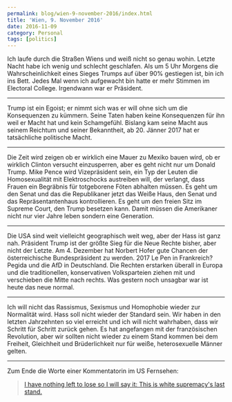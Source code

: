 ```yaml
---
permalink: blog/wien-9-november-2016/index.html
title: 'Wien, 9. November 2016'
date: 2016-11-09
category: Personal
tags: [politics]
---
```


Ich laufe durch die Straßen Wiens und weiß nicht so genau wohin. Letzte Nacht habe ich wenig und schlecht geschlafen. Als um 5 Uhr Morgens die Wahrscheinlichkeit eines Sieges Trumps auf über 90% gestiegen ist, bin ich ins Bett. Jedes Mal wenn ich aufgewacht bin hatte er mehr Stimmen im Electoral College. Irgendwann war er Präsident.

---

Trump ist ein Egoist; er nimmt sich was er will ohne sich um die Konsequenzen zu kümmern. Seine Taten haben keine Konsequenzen für ihn weil er Macht hat und kein Schamgefühl. Bislang kam seine Macht aus seinem Reichtum und seiner Bekanntheit, ab 20. Jänner 2017 hat er tatsächliche politische Macht.

---

Die Zeit wird zeigen ob er wirklich eine Mauer zu Mexiko bauen wird, ob er wirklich Clinton versucht einzusperren, aber es geht nicht nur um Donald Trump. Mike Pence wird Vizepräsident sein, ein Typ der Leuten die Homosexualität mit Elektroschocks austreiben will, der verlangt, dass Frauen ein Begräbnis für totgeborene Föten abhalten müssen. Es geht um den Senat und das die Republikaner jetzt das Weiße Haus, den Senat und das Repräsentantenhaus kontrollieren. Es geht um den freien Sitz im Supreme Court, den Trump besetzen kann. Damit müssen die Amerikaner nicht nur vier Jahre leben sondern eine Generation.

---

Die USA sind weit vielleicht geographisch weit weg, aber der Hass ist ganz nah. Präsident Trump ist der größte Sieg für die Neue Rechte bisher, aber nicht der Letzte. Am 4. Dezember hat Norbert Hofer gute Chancen der österreichische Bundespräsident zu werden. 2017 Le Pen in Frankreich? Pegida und die AfD in Deutschland. Die Rechten erstarken überall in Europa und die traditionellen, konservativen Volksparteien ziehen mit und verschieben die Mitte nach rechts. Was gestern noch unsagbar war ist heute das neue normal.

---

Ich will nicht das Rassismus, Sexismus und Homophobie wieder zur Normalität wird. Hass soll nicht wieder der Standard sein. Wir haben in den letzten Jahrzehnten so viel erreicht und ich will nicht wahrhaben, dass wir Schritt für Schritt zurück gehen. Es hat angefangen mit der französischen Revolution, aber wir sollten nicht wieder zu einem Stand kommen bei dem Freiheit, Gleichheit und Brüderlichkeit nur für weiße, heterosexuelle Männer gelten.

---

Zum Ende die Worte einer Kommentatorin im US Fernsehen:

> [I have nothing left to lose so I will say it: This is white supremacy's last stand.](https://twitter.com/meakoopa/status/796205077761576960)
